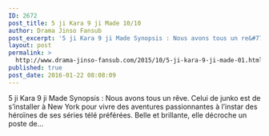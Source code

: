 ```yaml
---
ID: 2672
post_title: 5 ji Kara 9 ji Made 10/10
author: Drama Jinso Fansub
post_excerpt: '5 ji Kara 9 ji Made Synopsis : Nous avons tous un re&#770;ve. Celui de junko est de s&rsquo;installer a&#768; New York pour vivre des aventures passionnantes a&#768; l&rsquo;instar des he&#769;roi&#776;nes de ses se&#769;ries te&#769;le&#769; pre&#769;fe&#769;re&#769;es. Belle et brillante, elle de&#769;croche un poste de...'
layout: post
permalink: >
  http://www.drama-jinso-fansub.com/2015/10/5-ji-kara-9-ji-made-01.html
published: true
post_date: 2016-01-22 08:08:09
---
```

5 ji Kara 9 ji Made Synopsis : Nous avons tous un rêve. Celui de junko est de s’installer à New York pour vivre des aventures passionnantes à l’instar des héroïnes de ses séries télé préférées. Belle et brillante, elle décroche un poste de...